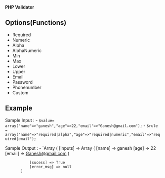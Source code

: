 **PHP Validator**

## Options(Functions)
 * Required
 * Numeric
 * Alpha
 * AlphaNumeric
 * Min
 * Max
 * Lower
 * Upper
 * Email
 * Password
 * Phonenumber
 * Custom
  
## Example
  Sample Input :
        -  `$value= array("name"=>"ganesh","age"=>22,"email"=>"Ganesh@gmail.com");`
        -  `$rule = array("name"=>"required|alpha","age"=>"required|numeric","email"=>"required|email");`
  
  Sample Output :
        - `Array
           (
               [inputs] => Array
                 (
                   [name] => ganesh
                   [age] => 22
                   [email] => Ganesh@gmail.com
                 )

               [sucess] => True
               [error_msg] => null
           )
